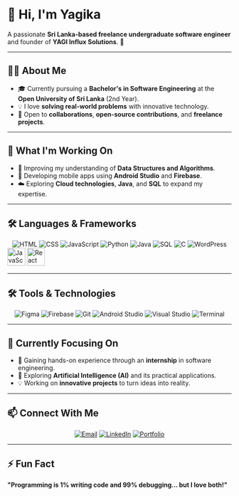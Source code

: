# 👋 Hi, I'm **Yagika**  
A passionate **Sri Lanka-based freelance undergraduate software engineer** and founder of **YAGI Influx Solutions**. 🌟  

---

## 🧑‍💻 About Me  
- 🎓 Currently pursuing a **Bachelor's in Software Engineering** at the **Open University of Sri Lanka** (2nd Year).  
- 💡 I love **solving real-world problems** with innovative technology.  
- 🤝 Open to **collaborations**, **open-source contributions**, and **freelance projects**.  

---

## 🚀 What I'm Working On  
- 🌱 Improving my understanding of **Data Structures and Algorithms**.  
- 📱 Developing mobile apps using **Android Studio** and **Firebase**.  
- ☁️ Exploring **Cloud technologies**, **Java**, and **SQL** to expand my expertise.  

---

## 🛠️ Languages & Frameworks  

<div align="center">
  <img src="https://img.shields.io/badge/HTML5-E34F26?style=flat-square&logo=html5&logoColor=white" alt="HTML" />
  <img src="https://img.shields.io/badge/CSS3-1572B6?style=flat-square&logo=css3&logoColor=white" alt="CSS" />
  <img src="https://img.shields.io/badge/JavaScript-F7DF1E?style=flat-square&logo=javascript&logoColor=black" alt="JavaScript" />
  <img src="https://img.shields.io/badge/Python-3776AB?style=flat-square&logo=python&logoColor=white" alt="Python" />
  <img src="https://img.shields.io/badge/Java-007396?style=flat-square&logo=java&logoColor=white" alt="Java" />
  <img src="https://img.shields.io/badge/SQL-003B57?style=flat-square&logo=MySQL&logoColor=white" alt="SQL" />
  <img src="https://img.shields.io/badge/C-00599C?style=flat-square&logo=c&logoColor=white" alt="C" />
  <img src="https://img.shields.io/badge/WordPress-21759B?style=flat-square&logo=wordpress&logoColor=white" alt="WordPress" />
</div>
<img src="https://cdn.jsdelivr.net/npm/simple-icons@v9/icons/javascript.svg" alt="JavaScript" width="40" height="40" />
<img src="https://cdn.jsdelivr.net/npm/simple-icons@v9/icons/react.svg" alt="React" width="40" height="40" />

---

## 🛠️ Tools & Technologies  

<div align="center">
  <img src="https://img.shields.io/badge/Figma-F24E1E?style=flat-square&logo=figma&logoColor=white" alt="Figma" />
  <img src="https://img.shields.io/badge/Firebase-FFCA28?style=flat-square&logo=firebase&logoColor=black" alt="Firebase" />
  <img src="https://img.shields.io/badge/Git-F05032?style=flat-square&logo=git&logoColor=white" alt="Git" />
  <img src="https://img.shields.io/badge/Android_Studio-3DDC84?style=flat-square&logo=android-studio&logoColor=white" alt="Android Studio" />
  <img src="https://img.shields.io/badge/Visual_Studio-5C2D91?style=flat-square&logo=visual-studio&logoColor=white" alt="Visual Studio" />
  <img src="https://img.shields.io/badge/Terminal-000000?style=flat-square&logo=windows-terminal&logoColor=white" alt="Terminal" />
</div>

---

## 🌟 Currently Focusing On  
- 🤝 Gaining hands-on experience through an **internship** in software engineering.  
- 🤖 Exploring **Artificial Intelligence (AI)** and its practical applications.  
- 💡 Working on **innovative projects** to turn ideas into reality.  

---

## 📫 Connect With Me  

<div align="center">
  <a href="mailto:yagikasilva2001@gmail.com"><img src="https://img.shields.io/badge/-Email-D14836?style=for-the-badge&logo=gmail&logoColor=white" alt="Email" /></a>
  <a href="https://www.linkedin.com/in/yagika-silva-b1b6ab254"><img src="https://img.shields.io/badge/-LinkedIn-0077B5?style=for-the-badge&logo=linkedin&logoColor=white" alt="LinkedIn" /></a>
  <a href="https://yagikasilva.github.io/YAGI-Influx-Solutions/"><img src="https://img.shields.io/badge/-Portfolio-000000?style=for-the-badge&logo=react&logoColor=white" alt="Portfolio" /></a>
</div>

---

## ⚡ Fun Fact  
**"Programming is 1% writing code and 99% debugging... but I love both!"**  

